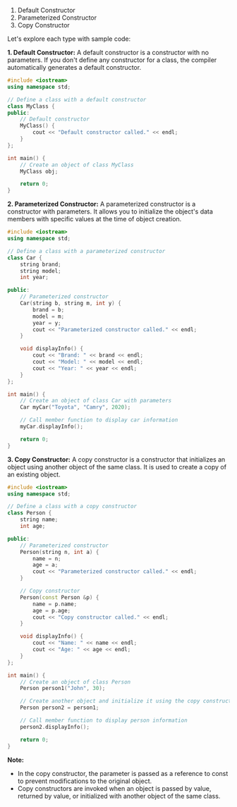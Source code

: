 1. Default Constructor
2. Parameterized Constructor
3. Copy Constructor

Let's explore each type with sample code:

**1. Default Constructor:**
A default constructor is a constructor with no parameters. If you don't define any constructor for a class, the compiler automatically generates a default constructor.

```cpp
#include <iostream>
using namespace std;

// Define a class with a default constructor
class MyClass {
public:
    // Default constructor
    MyClass() {
        cout << "Default constructor called." << endl;
    }
};

int main() {
    // Create an object of class MyClass
    MyClass obj;

    return 0;
}
```

**2. Parameterized Constructor:**
A parameterized constructor is a constructor with parameters. It allows you to initialize the object's data members with specific values at the time of object creation.

```cpp
#include <iostream>
using namespace std;

// Define a class with a parameterized constructor
class Car {
    string brand;
    string model;
    int year;

public:
    // Parameterized constructor
    Car(string b, string m, int y) {
        brand = b;
        model = m;
        year = y;
        cout << "Parameterized constructor called." << endl;
    }

    void displayInfo() {
        cout << "Brand: " << brand << endl;
        cout << "Model: " << model << endl;
        cout << "Year: " << year << endl;
    }
};

int main() {
    // Create an object of class Car with parameters
    Car myCar("Toyota", "Camry", 2020);

    // Call member function to display car information
    myCar.displayInfo();

    return 0;
}
```

**3. Copy Constructor:**
A copy constructor is a constructor that initializes an object using another object of the same class. It is used to create a copy of an existing object.

```cpp
#include <iostream>
using namespace std;

// Define a class with a copy constructor
class Person {
    string name;
    int age;

public:
    // Parameterized constructor
    Person(string n, int a) {
        name = n;
        age = a;
        cout << "Parameterized constructor called." << endl;
    }

    // Copy constructor
    Person(const Person &p) {
        name = p.name;
        age = p.age;
        cout << "Copy constructor called." << endl;
    }

    void displayInfo() {
        cout << "Name: " << name << endl;
        cout << "Age: " << age << endl;
    }
};

int main() {
    // Create an object of class Person
    Person person1("John", 30);

    // Create another object and initialize it using the copy constructor
    Person person2 = person1;

    // Call member function to display person information
    person2.displayInfo();

    return 0;
}
```

**Note:** 
- In the copy constructor, the parameter is passed as a reference to const to prevent modifications to the original object.
- Copy constructors are invoked when an object is passed by value, returned by value, or initialized with another object of the same class.
